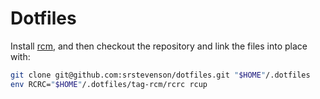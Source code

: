# Dotfiles

Install [rcm](https://thoughtbot.github.io/rcm), and then checkout the
repository and link the files into place with:

```sh
git clone git@github.com:srstevenson/dotfiles.git "$HOME"/.dotfiles
env RCRC="$HOME"/.dotfiles/tag-rcm/rcrc rcup
```
